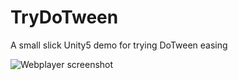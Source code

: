 # TryDoTween
A small slick Unity5 demo for trying DoTween easing

![Webplayer screenshot](http://4.bp.blogspot.com/-TosaRO1ULt0/VcS88Hm4eEI/AAAAAAAAMds/m-KKtdjBoSs/s640/Screen%2BShot%2B2015-08-07%2Bat%2B9.11.32%2BPM.png "Webplayer Screenshot")
